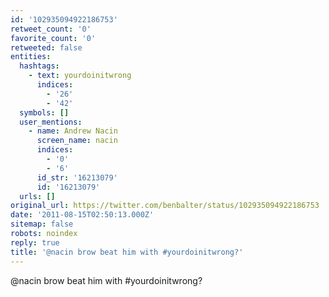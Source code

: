 ```yaml
---
id: '102935094922186753'
retweet_count: '0'
favorite_count: '0'
retweeted: false
entities:
  hashtags:
    - text: yourdoinitwrong
      indices:
        - '26'
        - '42'
  symbols: []
  user_mentions:
    - name: Andrew Nacin
      screen_name: nacin
      indices:
        - '0'
        - '6'
      id_str: '16213079'
      id: '16213079'
  urls: []
original_url: https://twitter.com/benbalter/status/102935094922186753
date: '2011-08-15T02:50:13.000Z'
sitemap: false
robots: noindex
reply: true
title: '@nacin brow beat him with #yourdoinitwrong?'
---
```


@nacin brow beat him with #yourdoinitwrong?